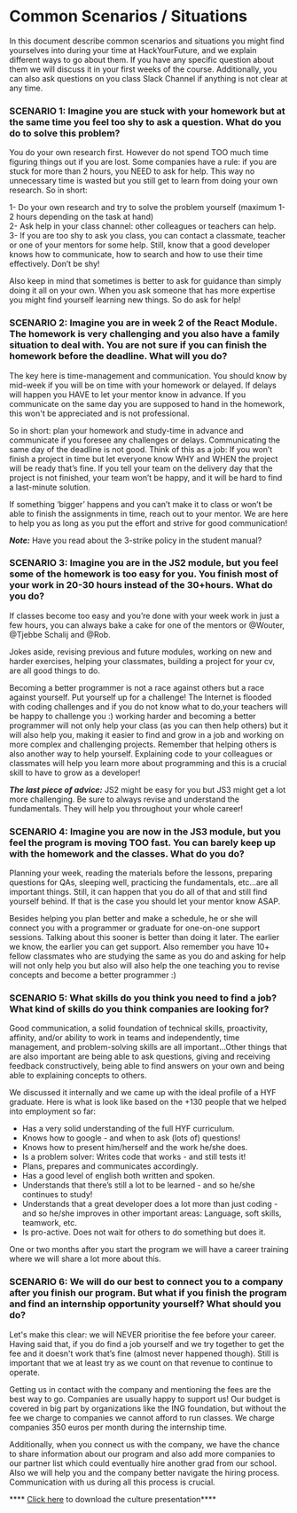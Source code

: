 # Common Scenarios / Situations 

In this document describe common scenarios and situations you might find yourselves into during your time at HackYourFuture, and we explain different ways to go about them. If you have any specific question about them we will discuss it in your first weeks of the course. Additionally, you can also ask questions on you class Slack Channel if anything is not clear at any time.

### SCENARIO 1: Imagine you are stuck with your homework but at the same time you feel too shy to ask a question. What do you do to solve this problem?

You do your own research first. However do not spend TOO much time figuring things out if you are lost. Some companies have a rule: if you are stuck for more than 2 hours, you NEED to ask for help. This way no unnecessary time is wasted but you still get to learn from doing your own research. So in short: 

1- Do your own research and try to solve the problem yourself (maximum 1-2 hours depending on the task at hand) <br>
2- Ask help in your class channel: other colleagues or teachers can help. <br>
3- If you are too shy to ask you class, you can contact a classmate, teacher or one of your mentors for some help. Still, know that a good developer knows how to communicate, how to search and how to use their time effectively. Don’t be shy! <br>

Also keep in mind that sometimes is better to ask for guidance than simply doing it all on your own. When you ask someone that has more expertise you might find yourself learning new things. So do ask for help!

### SCENARIO 2: Imagine you are in week 2 of the React Module. The homework is very challenging and you also have a family situation to deal with. You are not sure if you can finish the homework before the deadline. What will you do?

The key here is time-management and communication. You should know by mid-week if you will be on time with your homework or delayed. If delays will happen you HAVE to let your mentor know in advance. If you communicate on the same day you are supposed to hand in the homework, this won't be appreciated and is not professional. 

So in short: plan your homework and study-time in advance and communicate if you foresee any challenges or delays. Communicating the same day of the deadline is not good. Think of this as a job: If you won’t finish a project in time but let everyone know WHY and WHEN the project will be ready that’s fine. If you tell your team on the delivery day that the project is not finished, your team won’t be happy, and it will be hard to find a last-minute solution.

If something ‘bigger’ happens and you can’t make it to class or won’t be able to finish the assignments in time, reach out to your mentor. We are here to help you as long as you put the effort and strive for good communication!

***Note:*** Have you read about the 3-strike policy in the student manual?

### SCENARIO 3:  Imagine you are in the JS2 module, but you feel some of the homework is too easy for you. You finish most of your work in 20-30 hours instead of the 30+hours. What do you do?

If classes become too easy and you’re done with your week work in just a few hours, you can always bake a cake for one of the mentors or @Wouter, @Tjebbe Schalij and @Rob.

Jokes aside, revising previous and future modules, working on new and harder exercises, helping your classmates, building a project for your cv, are all good things to do. 

Becoming a better programmer is not a race against others but a race against yourself. Put yourself up for a challenge! The Internet is flooded with coding challenges and if you do not know what to do,your teachers will be happy to challenge you :) working harder and becoming a better programmer will not only help your class (as you can then help others) but it will also help you, making it easier to find and grow in a job and working on more complex and challenging projects. Remember that helping others is also another way to help yourself. Explaining code to your colleagues or classmates will help you learn more about programming and this is a crucial skill to have to grow as a developer!

***The last piece of advice:*** JS2 might be easy for you but JS3 might get a lot more challenging. Be sure to always revise and understand the fundamentals. They will help you throughout your whole career!

### SCENARIO 4: Imagine you are now in the JS3 module, but you feel the program is moving TOO fast. You can barely keep up with the homework and the classes. What do you do? 

Planning your week, reading the materials before the lessons, preparing questions for QAs, sleeping well, practicing the fundamentals, etc...are all important things. Still, it can happen that you do all of that and still find yourself behind. If that is the case you should let your mentor know ASAP. 

Besides helping you plan better and make a schedule, he or she will connect you with a programmer or graduate for one-on-one support sessions. Talking about this sooner is better than doing it later. The earlier we know, the earlier you can get support. Also remember you have 10+ fellow classmates who are studying the same as you do and asking for help will not only help you but also will also help the one teaching you to revise concepts and become a better programmer :)

### SCENARIO 5: What skills do you think you need to find a job? What kind of skills do you think companies are looking for?

Good communication, a solid foundation of technical skills, proactivity, affinity, and/or ability to work in teams and independently, time management, and problem-solving skills are all important...Other things that are also important are being able to ask questions, giving and receiving feedback constructively, being able to find answers on your own and being able to explaining concepts to others.

We discussed it internally and we came up with the ideal profile of a HYF graduate. Here is what is look like based on the +130 people that we helped into employment so far:

- Has a very solid understanding of the full HYF curriculum.
- Knows how to google - and when to ask (lots of) questions!
- Knows how to present him/herself and the work he/she does.
- Is a problem solver: Writes code that works - and still tests it!
- Plans, prepares and communicates accordingly. 
- Has a good level of english both written and spoken.
- Understands that there’s still a lot to be learned - and so he/she continues to study!
- Understands that a great developer does a lot more than just coding - and so he/she improves in other important areas: Language, soft skills, teamwork, etc.
- Is pro-active. Does not wait for others to do something but does it.

One or two months after you start the program we will have a career training where we will share a lot more about this.

### SCENARIO 6: We will do our best to connect you to a company after you finish our program. But what if you finish the program and find an internship opportunity yourself? What should you do?

Let's make this clear: we will NEVER prioritise the fee before your career. Having said that, if you do find a job yourself and we try together to get the fee and it doesn't work that’s fine (almost never happened though). Still is important that we at least try as we count on that revenue to continue to operate.

Getting us in contact with the company and mentioning the fees are the best way to go. Companies are usually happy to support us! Our budget is covered in big part by organizations like the ING foundation, but without the fee we charge to companies we cannot afford to run classes. We charge companies 350 euros per month during the internship time.

Additionally, when you connect us with the company, we have the chance to share information about our program and also add more companies to our partner list which could eventually hire another grad from our school. Also we will help you and the company better navigate the hiring process. Communication with us during all this process is crucial.


**** [Click here](https://drive.google.com/file/d/1ZccjOchqIoX3aiexNvIcWeht7az676CK/view?usp=sharing) to download the culture presentation****

